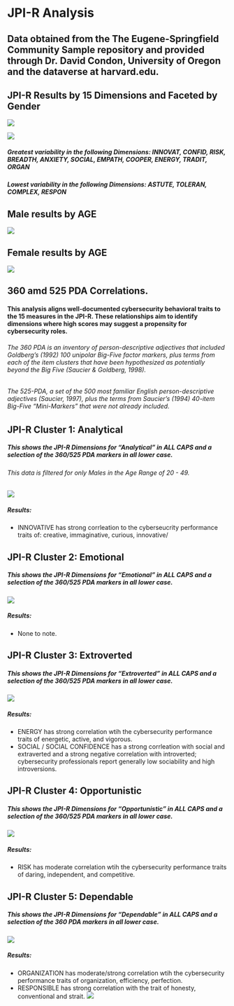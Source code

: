 JPI-R Analysis
================

## Data obtained from the **The Eugene-Springfield Community Sample** repository and provided through Dr. David Condon, University of Oregon and the **dataverse** at harvard.edu.

## JPI-R Results by 15 Dimensions and Faceted by Gender

![](JPIR_Analysis_files/figure-gfm/unnamed-chunk-1-1.png)<!-- -->

![](JPIR_Analysis_files/figure-gfm/unnamed-chunk-2-1.png)<!-- -->

##### Greatest variability in the following Dimensions: INNOVAT, CONFID, RISK, BREADTH, ANXIETY, SOCIAL, EMPATH, COOPER, ENERGY, TRADIT, ORGAN

##### Lowest variability in the following Dimensions: ASTUTE, TOLERAN, COMPLEX, RESPON

## Male results by AGE

![](JPIR_Analysis_files/figure-gfm/unnamed-chunk-3-1.png)<!-- -->

## Female results by AGE

![](JPIR_Analysis_files/figure-gfm/unnamed-chunk-4-1.png)<!-- -->

## 360 amd 525 PDA Correlations.

#### This analysis aligns well-documented cybersecurity behavioral traits to the 15 measures in the JPI-R. These relationships aim to identify dimensions where high scores may suggest a propensity for cybersecurity roles.

###### The 360 PDA is an inventory of person-descriptive adjectives that included Goldberg’s (1992) 100 unipolar Big-Five factor markers, plus terms from each of the item clusters that have been hypothesized as potentially beyond the Big Five (Saucier & Goldberg, 1998).

###### The 525-PDA, a set of the 500 most familiar English person-descriptive adjectives (Saucier, 1997), plus the terms from Saucier’s (1994) 40-item Big-Five “Mini-Markers” that were not already included.

## JPI-R Cluster 1: Analytical

##### This shows the JPI-R Dimensions for “Analytical” in ALL CAPS and a selection of the 360/525 PDA markers in all lower case.

###### This data is filtered for only Males in the Age Range of 20 - 49.

![](JPIR_Analysis_files/figure-gfm/unnamed-chunk-5-1.png)<!-- -->

##### Results:

  - INNOVATIVE has strong corrleation to the cyberseucrity performance
    traits of: creative, immaginative, curious, innovative/

## JPI-R Cluster 2: Emotional

##### This shows the JPI-R Dimensions for “Emotional” in ALL CAPS and a selection of the 360/525 PDA markers in all lower case.

![](JPIR_Analysis_files/figure-gfm/unnamed-chunk-6-1.png)<!-- -->

##### Results:

  - None to note.

## JPI-R Cluster 3: Extroverted

##### This shows the JPI-R Dimensions for “Extroverted” in ALL CAPS and a selection of the 360/525 PDA markers in all lower case.

![](JPIR_Analysis_files/figure-gfm/unnamed-chunk-7-1.png)<!-- -->

##### Results:

  - ENERGY has strong correlation wtih the cybersecurity performance
    traits of energetic, active, and vigorous.
  - SOCIAL / SOCIAL CONFIDENCE has a strong corrleation with social and
    extraverted and a strong negative correlation with introverted;
    cybersecurity professionals report generally low sociability and
    high introversions.

## JPI-R Cluster 4: Opportunistic

##### This shows the JPI-R Dimensions for “Opportunistic” in ALL CAPS and a selection of the 360/525 PDA markers in all lower case.

![](JPIR_Analysis_files/figure-gfm/unnamed-chunk-8-1.png)<!-- -->

##### Results:

  - RISK has moderate correlation wtih the cybersecurity performance
    traits of daring, independent, and competitive.

## JPI-R Cluster 5: Dependable

##### This shows the JPI-R Dimensions for “Dependable” in ALL CAPS and a selection of the 360 PDA markers in all lower case.

![](JPIR_Analysis_files/figure-gfm/unnamed-chunk-9-1.png)<!-- -->

##### Results:

  - ORGANIZATION has moderate/strong correlation wtih the cybersecurity
    performance traits of organization, efficiency, perfection.
  - RESPONSIBLE has strong correlation with the trait of honesty,
    conventional and strait.
![](JPIR_Analysis_files/figure-gfm/unnamed-chunk-5-1.png)<!-- -->
